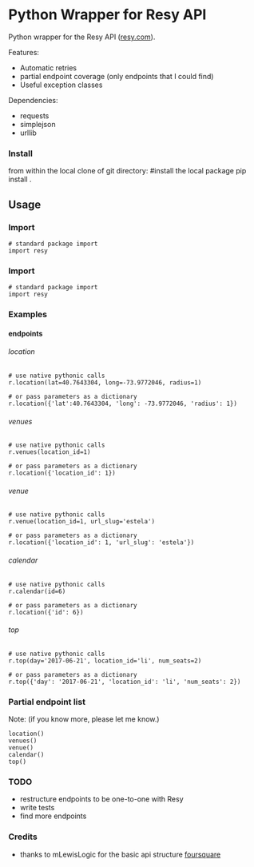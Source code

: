 # Python Wrapper for Resy API

Python wrapper for the Resy API ([resy.com](https://resy.com/)).

Features:
* Automatic retries
* partial endpoint coverage (only endpoints that I could find)
* Useful exception classes

Dependencies:

* requests
* simplejson
* urllib


### Install
from within the local clone of git directory:
    #install the local package
    pip install .

## Usage



### Import

    # standard package import
    import resy

### Import

    # standard package import
    import resy
### Examples

#### endpoints

###### location
    # use native pythonic calls
    r.location(lat=40.7643304, long=-73.9772046, radius=1)

    # or pass parameters as a dictionary
    r.location({'lat':40.7643304, 'long': -73.9772046, 'radius': 1})

###### venues
    # use native pythonic calls
    r.venues(location_id=1)

    # or pass parameters as a dictionary
    r.location({'location_id': 1})

###### venue
    # use native pythonic calls
    r.venue(location_id=1, url_slug='estela')

    # or pass parameters as a dictionary
    r.location({'location_id': 1, 'url_slug': 'estela'})

###### calendar
    # use native pythonic calls
    r.calendar(id=6)

    # or pass parameters as a dictionary
    r.location({'id': 6})

###### top
    # use native pythonic calls
    r.top(day='2017-06-21', location_id='li', num_seats=2)

    # or pass parameters as a dictionary
    r.top({'day': '2017-06-21', 'location_id': 'li', 'num_seats': 2})

### Partial endpoint list
Note: (if you know more, please let me know.)

    location()
    venues()
    venue()
    calendar()
    top()

### TODO
* restructure endpoints to be one-to-one with Resy
* write tests
* find more endpoints

### Credits
* thanks to mLewisLogic for the basic api structure [foursquare](https://github.com/mLewisLogic/foursquare)
